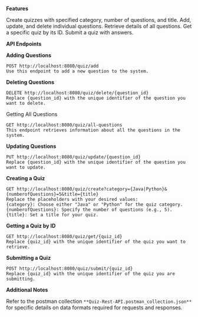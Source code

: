 **Features**

Create quizzes with specified category, number of questions, and title.
Add, update, and delete individual questions.
Retrieve details of all questions.
Get a specific quiz by its ID.
Submit a quiz with answers.

**API Endpoints**

**Adding Questions**
```
POST http://localhost:8080/quiz/add
Use this endpoint to add a new question to the system.
```
**Deleting Questions**

```
DELETE http://localhost:8080/quiz/delete/{question_id}
Replace {question_id} with the unique identifier of the question you want to delete.
```
Getting All Questions
```
GET http://localhost:8080/quiz/all-questions
This endpoint retrieves information about all the questions in the system.
```
**Updating Questions**
```
PUT http://localhost:8080/quiz/update/{question_id}
Replace {question_id} with the unique identifier of the question you want to update.
```
**Creating a Quiz**
```
GET http://localhost:8080/quiz/create?category={Java|Python}&{numberofQuestions}=5&title={title}
Replace the placeholders with your desired values:
{category}: Choose either "Java" or "Python" for the quiz category.
{numberofQuestions}: Specify the number of questions (e.g., 5).
{title}: Set a title for your quiz.
```
**Getting a Quiz by ID**
```
GET http://localhost:8080/quiz/get/{quiz_id}
Replace {quiz_id} with the unique identifier of the quiz you want to retrieve.
```
**Submitting a Quiz**
```
POST http://localhost:8080/quiz/submit/{quiz_id}
Replace {quiz_id} with the unique identifier of the quiz you are submitting.
```
**Additional Notes**

Refer to the postman collection ```**Quiz-Rest-API.postman_collection.json**``` for specific details on data formats required for requests and responses.
